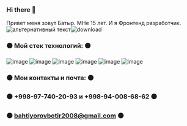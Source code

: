 ### Hi there 👋
Привет меня зовут Батыр. МНе 15 лет. И я Фронтенд разработчик.
<img src="![download](https://github.com/FrontendDevelop2023/FrontendDevelop2023/assets/133990011/0161c839-1f94-4ce8-a6b6-fb9f170e092d)
" alt="альтернативный текст">![download](https://github.com/FrontendDevelop2023/FrontendDevelop2023/assets/133990011/0161c839-1f94-4ce8-a6b6-fb9f170e092d)



### ⚫️ Мой стек технологий: ⚫️
![image](https://github.com/FrontendDevelop2023/FrontendDevelop2023/assets/133990011/3763dd38-7b6d-477d-ab7b-853934e0e946)
![image](https://github.com/FrontendDevelop2023/FrontendDevelop2023/assets/133990011/745228c6-c8cb-4d42-ba4a-76c614fb0620)
![image](https://github.com/FrontendDevelop2023/FrontendDevelop2023/assets/133990011/2d398dde-8595-421e-8442-6850ba0b014a)
![image](https://github.com/FrontendDevelop2023/FrontendDevelop2023/assets/133990011/d56525f1-06d0-46ba-bf6c-b31bb3a08b4a)
![image](https://github.com/FrontendDevelop2023/FrontendDevelop2023/assets/133990011/e7218e60-a344-4bc6-9490-093c2ec475a1)
![image](https://github.com/FrontendDevelop2023/FrontendDevelop2023/assets/133990011/bed551f0-4aa1-4323-aade-e5cec77e1842)

### ⚫️ Мои контакты и почта: ⚫️
### ⚫️ +998-97-740-20-93 и +998-94-008-68-62 ⚫️
### ⚫️ bahtiyorovbotir2008@gmail.com ⚫️
